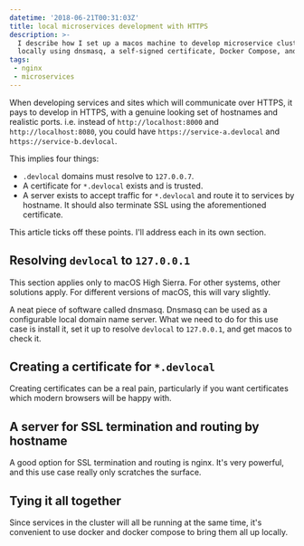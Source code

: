 ```yaml
---
datetime: '2018-06-21T00:31:03Z'
title: local microservices development with HTTPS
description: >-
  I describe how I set up a macos machine to develop microservice clusters
  locally using dnsmasq, a self-signed certificate, Docker Compose, and nginx.
tags:
 - nginx
 - microservices
---
```

When developing services and sites which will communicate over HTTPS, it pays to
develop in HTTPS, with a genuine looking set of hostnames and realistic ports.
i.e. instead of `http://localhost:8000` and `http://localhost:8080`, you
could have `https://service-a.devlocal` and `https://service-b.devlocal`.

This implies four things:
 - `.devlocal` domains must resolve to `127.0.0.7`.
 - A certificate for `*.devlocal` exists and is trusted.
 - A server exists to accept traffic for `*.devlocal` and route it to services
   by hostname. It should also terminate SSL using the aforementioned
   certificate.

This article ticks off these points. I'll address each in its own section.

## Resolving `devlocal` to `127.0.0.1`

This section applies only to macOS High Sierra. For other systems, other
solutions apply. For different versions of macOS, this will vary slightly.

A neat piece of software called dnsmasq. Dnsmasq can be used as a configurable
local domain name server. What we need to do for this use case is install it,
set it up to resolve `devlocal` to `127.0.0.1`, and get macos to check it.

## Creating a certificate for `*.devlocal`

Creating certificates can be a real pain, particularly if you want certificates
which modern browsers will be happy with.

## A server for SSL termination and routing by hostname

A good option for SSL termination and routing is nginx. It's very powerful, and
this use case really only scratches the surface.

## Tying it all together

Since services in the cluster will all be running at the same time, it's
convenient to use docker and docker compose to bring them all up locally.
